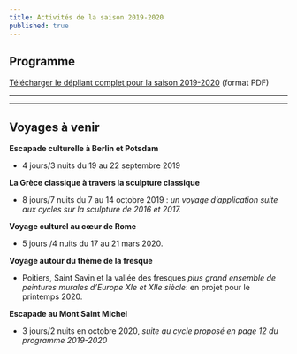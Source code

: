 ```yaml
---
title: Activités de la saison 2019-2020
published: true
---
```



## Programme

[Télécharger le dépliant complet pour la saison 2019-2020](/fichiers/plaquette-2019-2020.pdf) (format PDF)

---



---
## Voyages à venir


**Escapade culturelle à Berlin et Potsdam**  
- 4 jours/3 nuits du 19 au 22 septembre 2019   

**La Grèce classique à travers la sculpture classique**  
- 8 jours/7 nuits du 7 au 14 octobre 2019 : _un voyage d’application suite aux cycles sur la sculpture de 2016 et 2017._

**Voyage culturel au cœur de Rome**   
- 5 jours /4 nuits du 17 au 21 mars 2020.  

**Voyage autour du thème de la fresque**   
- Poitiers, Saint Savin et la vallée des fresques _plus grand ensemble de peintures murales d’Europe  XIe et XIIe siècle_: en projet pour le printemps 2020.

**Escapade au Mont Saint Michel**  
- 3 jours/2 nuits en octobre 2020, _suite au cycle proposé en page 12 du programme 2019-2020_
